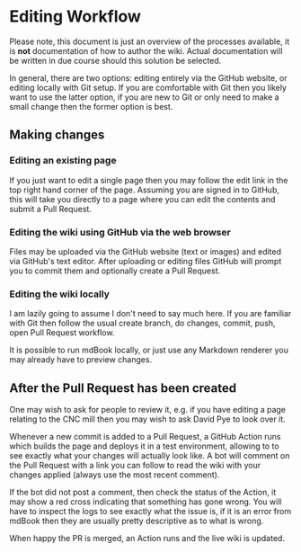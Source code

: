 # Editing Workflow

Please note, this document is just an overview of the processes available, it is **not** documentation of how to author the wiki.
Actual documentation will be written in due course should this solution be selected.

In general, there are two options: editing entirely via the GitHub website, or editing locally with Git setup.
If you are comfortable with Git then you likely want to use the latter option, if you are new to Git or only need to make a small change then the former option is best.

## Making changes

### Editing an existing page

If you just want to edit a single page then you may follow the edit link in the top right hand corner of the page.
Assuming you are signed in to GitHub, this will take you directly to a page where you can edit the contents and submit a Pull Request.

### Editing the wiki using GitHub via the web browser

Files may be uploaded via the GitHub website (text or images) and edited via GitHub's text editor.
After uploading or editing files GitHub will prompt you to commit them and optionally create a Pull Request.

### Editing the wiki locally

I am lazily going to assume I don't need to say much here.
If you are familiar with Git then follow the usual create branch, do changes, commit, push, open Pull Request workflow.

It is possible to run mdBook locally, or just use any Markdown renderer you may already have to preview changes.

## After the Pull Request has been created

One may wish to ask for people to review it, e.g. if you have editing a page relating to the CNC mill then you may wish to ask David Pye to look over it.

Whenever a new commit is added to a Pull Request, a GitHub Action runs which builds the page and deploys it in a test environment, allowing to to see exactly what your changes will actually look like.
A bot will comment on the Pull Request with a link you can follow to read the wiki with your changes applied (always use the most recent comment).

If the bot did not post a comment, then check the status of the Action, it may show a red cross indicating that something has gone wrong.
You will have to inspect the logs to see exactly what the issue is, if it is an error from mdBook then they are usually pretty descriptive as to what is wrong.

When happy the PR is merged, an Action runs and the live wiki is updated.
